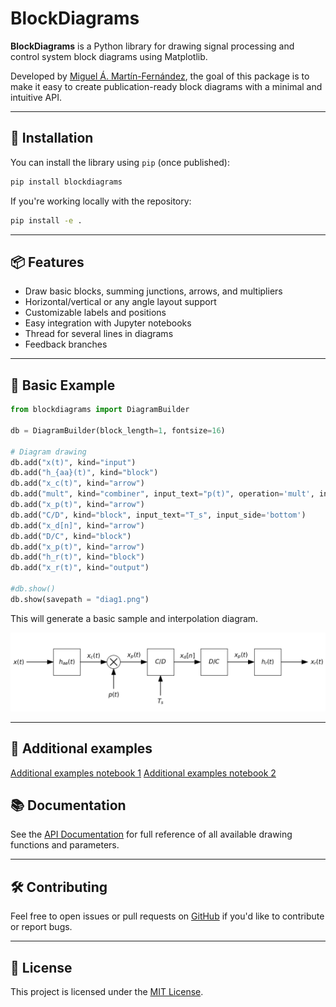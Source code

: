 # BlockDiagrams

**BlockDiagrams** is a Python library for drawing signal processing and control system block diagrams using Matplotlib.

Developed by [Miguel Á. Martín-Fernández](https://github.com/miguelmartfern), the goal of this package is to make it easy to create publication-ready block diagrams with a minimal and intuitive API.

---

## 🚀 Installation

You can install the library using `pip` (once published):

```bash
pip install blockdiagrams
```

If you're working locally with the repository:

```bash
pip install -e .
```

---

## 📦 Features

- Draw basic blocks, summing junctions, arrows, and multipliers
- Horizontal/vertical or any angle layout support
- Customizable labels and positions
- Easy integration with Jupyter notebooks
- Thread for several lines in diagrams
- Feedback branches

---

## 🧰 Basic Example

```python
from blockdiagrams import DiagramBuilder

db = DiagramBuilder(block_length=1, fontsize=16)

# Diagram drawing
db.add("x(t)", kind="input")
db.add("h_{aa}(t)", kind="block")
db.add("x_c(t)", kind="arrow")
db.add("mult", kind="combiner", input_text="p(t)", operation='mult', input_side='bottom')
db.add("x_p(t)", kind="arrow")
db.add("C/D", kind="block", input_text="T_s", input_side='bottom')
db.add("x_d[n]", kind="arrow")
db.add("D/C", kind="block")
db.add("x_p(t)", kind="arrow")
db.add("h_r(t)", kind="block")
db.add("x_r(t)", kind="output")

#db.show()
db.show(savepath = "diag1.png")
```

This will generate a basic sample and interpolation diagram.

![Block Diagram](notebooks/diag1.png)

---

## 🧰 Additional examples

[Additional examples notebook 1](notebooks/diag_examples.ipynb)
[Additional examples notebook 2](notebooks/feedback_examples.ipynb)

## 📚 Documentation

See the [API Documentation](reference.md) for full reference of all available drawing functions and parameters.

---

## 🛠️ Contributing

Feel free to open issues or pull requests on [GitHub](https://github.com/miguelmartfern/BlockDiagrams) if you'd like to contribute or report bugs.

---

## 📄 License

This project is licensed under the [MIT License](https://github.com/miguelmartfern/BlockDiagrams/blob/main/LICENSE).
